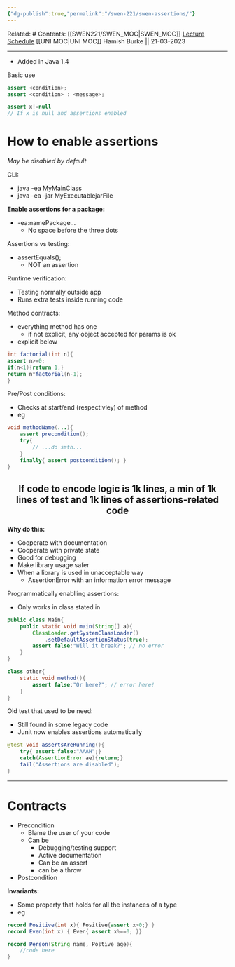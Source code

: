 ```yaml
---
{"dg-publish":true,"permalink":"/swen-221/swen-assertions/"}
---
```


Related: #
Contents: [[SWEN221/SWEN_MOC\|SWEN_MOC]]
[Lecture Schedule](https://ecs.wgtn.ac.nz/Courses/SWEN221_2023T1/LectureSchedule)
[[UNI MOC\|UNI MOC]]
Hamish Burke || 21-03-2023
***

- Added in Java 1.4

Basic use
```java
assert <condition>;
assert <condition> : <message>;

assert x!=null
// If x is null and assertions enabled
```

# How to enable assertions
*May be disabled by default*

CLI:
- java -ea MyMainClass
- java -ea -jar MyExecutablejarFile

**Enable assertions for a package:**
- -ea:namePackage...
	- No space before the three dots


Assertions vs testing:
- assertEquals();
	- NOT an assertion

Runtime verification:
- Testing normally outside app
- Runs extra tests inside running code

Method contracts:
- everything method has one
	- if not explicit, any object accepted for params is ok
- explicit below
```java
int factorial(int n){
assert n>=0;
if(n<1){return 1;}
return n*factorial(n-1);
}
```


Pre/Post conditions:
- Checks at start/end (respectivley) of method
- eg
```java
void methodName(...){
	assert precondition();
	try{
		// ...do smth...
	}
	finally{ assert postcondition(); }
}
```


<h2 align="center">

If code to encode logic is 1k lines, a min of 1k lines of test and 1k lines of assertions-related code

</h2>


**Why do this:**
- Cooperate with documentation
- Cooperate with private state
- Good for debugging
- Make library usage safer
- When a library is used in unacceptable way
	- AssertionError with an information error message



Programmatically enablling assertions:
- Only works in class stated in
```java
public class Main{
	public static void main(String[] a){
		ClassLoader.getSystemClassLoader()
			.setDefaultAssertionStatus(true);
		assert false:"Will it break?"; // no error
	}
}

class other{
	static void method(){
		assert false:"Or here?"; // error here!
	}
}
```

Old test that used to be need:
- Still found in some legacy code
- Junit now enables assertions automatically
```java
@test void assertsAreRunning(){
	try{ assert false:"AAAH";}
	catch(AssertionError ae){return;}
	fail("Assertions are disabled");
}
```


***

# Contracts
- Precondition
	- Blame the user of your code
	- Can be
		- Debugging/testing support
		- Active documentation
		- Can be an assert
		- can be a throw
- Postcondition


**Invariants:**
- Some property that holds for all the instances of a type
- eg
```java
record Positive(int x){ Positive{assert x>0;} }
record Even(int x) { Even{ assert x%==0; }}

record Person(String name, Postive age){
	//code here
}
```



